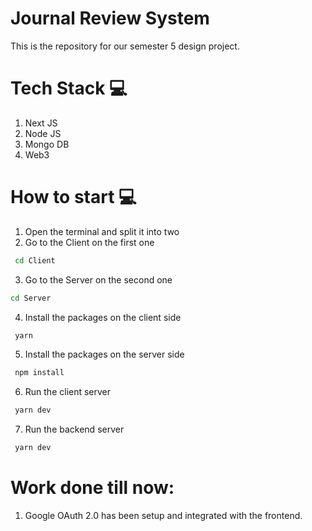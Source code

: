# Journal Review System

This is the repository for our semester 5 design project.

# Tech Stack :computer:
1. Next JS
2. Node JS
3. Mongo DB
4. Web3

# How to start :computer:
1. Open the terminal and split it into two
2. Go to the Client on the first one
 ```sh
  cd Client
  ```
3. Go to the Server on the second one
 ```sh
 cd Server
 ```
4. Install the packages on the client side
```sh
 yarn
```
5. Install the packages on the server side
 ```sh
  npm install
 ```
6. Run the client server
 ```sh
  yarn dev
 ```
7. Run the backend server
 ```sh
  yarn dev
 ```

# Work done till now:
1. Google OAuth 2.0 has been setup and integrated with the frontend.

